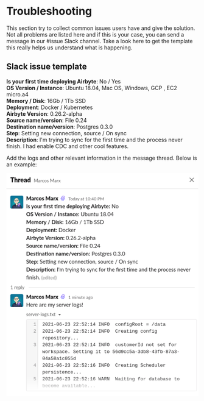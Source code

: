 # Troubleshooting

This section try to collect common issues users have and give the solution.
Not all problems are listed here and if this is your case, you can send a message in 
our #issue Slack channel. Take a look here to get the template this really helps us
understand what is happening.




## Slack issue template

**Is your first time deploying Airbyte**: No / Yes <br>
**OS Version / Instance**: Ubuntu 18.04, Mac OS, Windows, GCP , EC2 micro.a4 <br>
**Memory / Disk**: 16Gb / 1Tb SSD <br>
**Deployment**: Docker / Kubernetes <br>
**Airbyte Version**: 0.26.2-alpha <br>
**Source name/version**: File 0.24 <br>
**Destination name/version**: Postgres 0.3.0 <br>
**Step**: Setting new connection, source / On sync <br>
**Description**: I'm trying to sync for the first time and the process never finish.
I had enable CDC and other cool features. <br>

Add the logs and other relevant information in the message thread.
Below is an example:

![](../.gitbook/assets/issue-example.png)